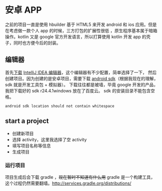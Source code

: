 # 安卓 APP
之前的项目一直是使用 hbuilder 基于 HTML5 来开发 android 和 ios 应用。但是在考虑做一款个人 app 的时候，三方打包的扩展性很低
，原生程序基本属于暗箱操作。kotlin 又是 google 官方开发语言，所以打算使用 kotlin 开发 app 的壳子，同时也方便今后的封装。
## 编辑器
首先[下载](http://www.jetbrains.com/idea/download/#section=windows) [IntelliJ IDEA 编辑器](https://hadihariri.com/2014/01/06/intellij-idea-minimal-survival-guide/)，这个编辑器有不少配置，简单选择了一下，
然后创建项目。因为创建的是安卓项目，需要下载 [android sdk](http://tools.android-studio.org/index.php/sdk/)（根据我现在的理解，sdk 就是开发工具包 + 模拟器）。
下载往往都是被墙，毕竟 google 开发的产品，我把下载好的 sdk r24.4.1windows 放在了百度云。
sdk 的安装目录不能包含空格。
```
android sdk location should not contain whitespace
```
## start a project
- 创建新项目
- 选择 activity，这里我选择了空 activity
- 填写项目名称等信息
- 生成项目
### 运行项目
项目生成后会下载 gradle ，~~现在暂时不知道有什么用~~ gradle 是一个构建工具，这个过程仍然需要翻墙。http://services.gradle.org/distributions/
